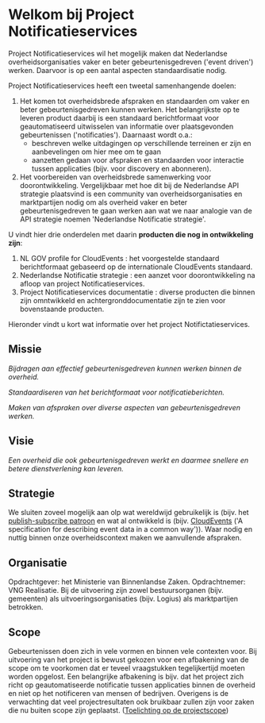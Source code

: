 # Welkom bij Project Notificatieservices

Project Notificatieservices wil het mogelijk maken dat Nederlandse overheidsorganisaties vaker en beter gebeurtenisgedreven ('event driven') werken. Daarvoor is op een aantal aspecten standaardisatie nodig. 

Project Notificatieservices heeft een tweetal samenhangende doelen:
1. Het komen tot overheidsbrede afspraken en standaarden om vaker en beter gebeurtenisgedreven kunnen werken. Het belangrijkste op te leveren product daarbij is een standaard berichtformaat voor geautomatiseerd uitwisselen van informatie over plaatsgevonden gebeurtenissen ('notificaties'). Daarnaast wordt o.a.:
    - beschreven welke uitdagingen op verschillende terreinen er zijn en aanbevelingen om hier mee om te gaan
    - aanzetten gedaan voor afspraken en standaarden voor interactie tussen applicaties (bijv. voor discovery en abonneren).
2. Het voorbereiden van overheidsbrede samenwerking voor doorontwikkeling. Vergelijkbaar met hoe dit bij de Nederlandse API strategie plaatsvind is een community van overheidsorganisaties en marktpartijen nodig om als overheid vaker en beter gebeurtenisgedreven te gaan werken aan wat we naar analogie van de API strategie noemen 'Nederlandse Notificatie strategie'. 

U vindt hier drie onderdelen met daarin __producten die nog in ontwikkeling zijn__:
1. NL GOV profile for CloudEvents : het voorgestelde standaard berichtformaat gebaseerd op de internationale CloudEvents standaard.
2. Nederlandse Notificatie strategie : een aanzet voor doorontwikkeling na afloop van project Notificatieservices. 
3. Project Notificatieservices documentatie : diverse producten die binnen zijn omntwikkeld en achtergronddocumentatie zijn te zien voor bovenstaande producten.

Hieronder vindt u kort wat informatie over het project Notifictatieservices.

## Missie

*Bijdragen aan effectief gebeurtenisgedreven kunnen werken binnen de overheid.*

*Standaardiseren van het berichtformaat voor notificatieberichten.*

*Maken van afspraken over diverse aspecten van gebeurtenisgedreven werken.*

## Visie

*Een overheid die ook gebeurtenisgedreven werkt en daarmee snellere en betere dienstverlening kan leveren.*

## Strategie

We sluiten zoveel mogelijk aan olp wat wereldwijd gebruikelijk is (bijv. het [publish-subscribe patroon](https://en.wikipedia.org/wiki/Publish%E2%80%93subscribe_pattern) en wat al ontwikkeld is (bijv. [CloudEvents](https://cloudevents.io/) ('A specification for describing event data in a common way')). Waar nodig en nuttig binnen onze overheidscontext maken we aanvullende afspraken.

## Organisatie

Opdrachtgever: het Ministerie van Binnenlandse Zaken. 
Opdrachtnemer: VNG Realisatie.
Bij de uitvoering zijn zowel bestuursorganen (bijv. gemeenten) als uitvoeringsorganisaties (bijv. Logius) als marktpartijen betrokken.

## Scope

Gebeurtenissen doen zich in vele vormen en binnen vele contexten voor. Bij uitvoering van het project is bewust gekozen voor een afbakening van de scope om te voorkomen dat er teveel vraagstukken tegelijkertijd moeten worden opgelost. Een belangrijke afbakening is bijv. dat het project zich richt op geautomatiseerde notificatie tussen applicaties binnen de overheid en niet op het notificeren van mensen of bedrijven. Overigens is de verwachting dat veel projectresultaten ook bruikbaar zullen zijn voor zaken die nu buiten scope zijn geplaatst. ([Toelichting op de projectscope](./projectscope)) 

